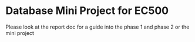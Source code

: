 # Database Mini Project for EC500

Please look at the report doc for a guide into the phase 1 and phase 2 or the mini project
